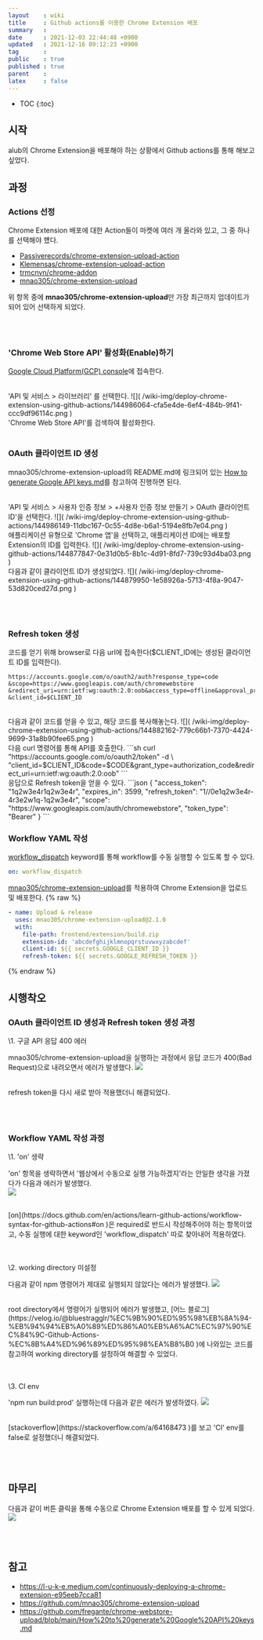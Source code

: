```yaml
---
layout    : wiki
title     : Github actions를 이용한 Chrome Extension 배포
summary   : 
date      : 2021-12-03 22:44:48 +0900
updated   : 2021-12-16 09:12:23 +0900
tag       : 
public    : true
published : true
parent    : 
latex     : false
---
```

* TOC
{:toc}

## 시작
alub의 Chrome Extension을 배포해야 하는 상황에서 Github actions를 통해 해보고 싶었다.

## 과정
### Actions 선정
Chrome Extension 배포에 대한 Action들이 마켓에 여러 개 올라와 있고, 그 중 하나를 선택해야 헀다.  
- [Passiverecords/chrome-extension-upload-action](https://github.com/Passiverecords/chrome-extension-upload-action )
- [Klemensas/chrome-extension-upload-action](https://github.com/Klemensas/chrome-extension-upload-action )
- [trmcnvn/chrome-addon](https://github.com/trmcnvn/chrome-addon )
- [mnao305/chrome-extension-upload](https://github.com/mnao305/chrome-extension-upload )

위 항목 중에 **mnao305/chrome-extension-upload**만 가장 최근까지 업데이트가 되어 있어 선택하게 되었다.  

<br><br>
### 'Chrome Web Store API' 활성화(Enable)하기
[Google Cloud Platform(GCP) console](https://console.cloud.google.com/home/dashboard )에 접속한다.

<br>
'API 및 서비스 >  라이브러리' 를 선택한다.  
![]( /wiki-img/deploy-chrome-extension-using-github-actions/144986064-cfa5e4de-6ef4-484b-9f41-ccc9df96114c.png )

<br>
'Chrome Web Store API'를 검색하여 활성화한다.  
<br><br>

### OAuth 클라이언트 ID 생성
mnao305/chrome-extension-upload의 README.md에 링크되어 있는 [How to generate Google API keys.md](https://github.com/fregante/chrome-webstore-upload/blob/main/How%20to%20generate%20Google%20API%20keys.md )를 참고하여 진행하면 된다.  

<br>
'API 및 서비스 > 사용자 인증 정보 > +사용자 인증 정보 만들기 > OAuth 클라이언트 ID'을 선택한다.  
![]( /wiki-img/deploy-chrome-extension-using-github-actions/144986149-11dbc167-0c55-4d8e-b6a1-5194e8fb7e04.png )

<br>
애플리케이션 유형으로 'Chrome 앱'을 선택하고, 애플리케이션 ID에는 배포할 Extension의 ID를 입력한다.
![]( /wiki-img/deploy-chrome-extension-using-github-actions/144877847-0e31d0b5-8b1c-4d91-8fd7-739c93d4ba03.png )  

<br>
다음과 같이 클라이언트 ID가 생성되었다.  
![]( /wiki-img/deploy-chrome-extension-using-github-actions/144879950-1e58926a-5713-4f8a-9047-53d820ced27d.png )


<br><br>
### Refresh token 생성

코드를 얻기 위해 browser로 다음 url에 접속한다($CLIENT_ID에는 생성된 클라이언트 ID를 입력한다).
```url
https://accounts.google.com/o/oauth2/auth?response_type=code
&scope=https://www.googleapis.com/auth/chromewebstore
&redirect_uri=urn:ietf:wg:oauth:2.0:oob&access_type=offline&approval_prompt=force
&client_id=$CLIENT_ID
```

<br>
다음과 같이 코드를 얻을 수 있고, 해당 코드를 복사해놓는다.  
![]( /wiki-img/deploy-chrome-extension-using-github-actions/144882162-779c66b1-7370-4424-9699-31a8b90fee65.png )  

<br>
다음 curl 명령어를 통해 API를 호출한다.
```sh
curl "https://accounts.google.com/o/oauth2/token" -d \
"client_id=$CLIENT_ID&code=$CODE&grant_type=authorization_code&redirect_uri=urn:ietf:wg:oauth:2.0:oob"
```

<br>
응답으로 Refresh token을 얻을 수 있다.
```json
{
  "access_token": "1q2w3e4r1q2w3e4r",
  "expires_in": 3599,
  "refresh_token": "1//0e1q2w3e4r-4r3e2w1q-1q2w3e4r",
  "scope": "https://www.googleapis.com/auth/chromewebstore",
  "token_type": "Bearer"
}
```

### Workflow YAML 작성

[workflow_dispatch](https://docs.github.com/en/actions/learn-github-actions/events-that-trigger-workflows#manual-events ) keyword를 통해 workflow를 수동 실행할 수 있도록 할 수 있다.
```yml
on: workflow_dispatch
```

[mnao305/chrome-extension-upload](https://github.com/mnao305/chrome-extension-upload )를 적용하여 Chrome Extension을 업로드 및 배포한다.
{% raw %}
```yml
- name: Upload & release
  uses: mnao305/chrome-extension-upload@2.1.0
  with:
    file-path: frontend/extension/build.zip
    extension-id: 'abcdefghijklmnopqrstuvwxyzabcdef'
    client-id: ${{ secrets.GOOGLE_CLIENT_ID }}
    refresh-token: ${{ secrets.GOOGLE_REFRESH_TOKEN }}
```
{% endraw %}

## 시행착오

### OAuth 클라이언트 ID 생성과 Refresh token 생성 과정

\1. 구글 API 응답 400 에러

mnao305/chrome-extension-upload을 실행하는 과정에서 응답 코드가 400(Bad Request)으로 내려오면서 에러가 발생했다.
![]( /wiki-img/deploy-chrome-extension-using-github-actions/144994453-ff75f953-2c06-491c-acee-bfc7f8c94788.png )

<br>
refresh token을 다시 새로 받아 적용했더니 해결되었다.


<br><br>
### Workflow YAML 작성 과정

\1. 'on' 생략  

'on' 항목을 생략하면서 '웹상에서 수동으로 실행 가능하겠지'라는 안일한 생각을 가졌다가 다음과 에러가 발생했다.  
![]( /wiki-img/deploy-chrome-extension-using-github-actions/144987656-dd9de06d-e807-44cb-93ec-ccb7bdbf3dd5.png )

<br>
[on](https://docs.github.com/en/actions/learn-github-actions/workflow-syntax-for-github-actions#on )은 required로 반드시 작성해주어야 하는 항목이었고, 수동 실행에 대한 keyword인 'workflow_dispatch' 따로 찾아내어 적용하였다.


<br><br>
\2. working directory 미설정

다음과 같이 npm 명령어가 제대로 실행되지 않았다는 에러가 발생했다.
![]( /wiki-img/deploy-chrome-extension-using-github-actions/144987073-51650dd3-b21d-41a4-8be8-05df66c2b54b.png )

<br>
root directory에서 명령어가 실행되어 에러가 발생했고, [어느 블로그](https://velog.io/@bluestragglr/%EC%9B%90%ED%95%98%EB%8A%94-%EB%94%94%EB%A0%89%ED%86%A0%EB%A6%AC%EC%97%90%EC%84%9C-Github-Actions-%EC%8B%A4%ED%96%89%ED%95%98%EA%B8%B0 )에 나와있는 코드를 참고하여 working directory를 설정하여 해결할 수 있었다.


<br><br>
\3. CI env

'npm run build:prod' 실행하는데 다음과 같은 에러가 발생하였다.
![]( /wiki-img/deploy-chrome-extension-using-github-actions/144991353-01a1a648-4b86-44f1-aa8c-53e56734fc49.png )  

<br>
[stackoverflow](https://stackoverflow.com/a/64168473 )를 보고 'CI' env를 false로 설정했더니 해결되었다.



<br><br>
## 마무리

다음과 같이 버튼 클릭을 통해 수동으로 Chrome Extension 배포를 할 수 있게 되었다.  
![]( /wiki-img/deploy-chrome-extension-using-github-actions/144947301-cd65c2ff-d5af-448e-973a-6a351f66ca9b.png )

<br><br>
## 참고
- <https://l-u-k-e.medium.com/continuously-deploying-a-chrome-extension-e95eeb7cca81>
- <https://github.com/mnao305/chrome-extension-upload>
- <https://github.com/fregante/chrome-webstore-upload/blob/main/How%20to%20generate%20Google%20API%20keys.md>
